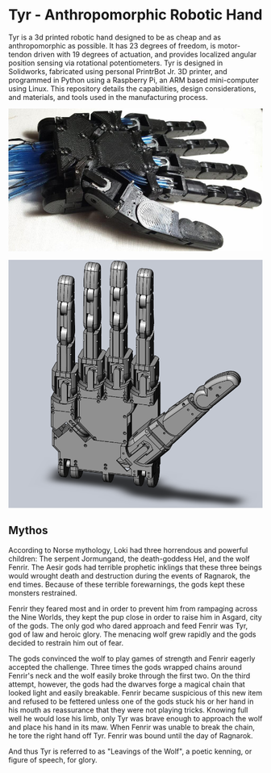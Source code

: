 # Tyr - Anthropomorphic Robotic Hand

Tyr is a 3d printed robotic hand designed to be as cheap and as anthropomorphic as possible.  It has 23 degrees of freedom, is motor-tendon driven with 19 degrees of actuation, and provides localized angular position sensing via rotational potentiometers.  Tyr is designed in Solidworks, fabricated using personal PrintrBot Jr. 3D printer, and programmed in Python using a Raspberry Pi, an ARM based mini-computer using Linux.  This repository details the capabilities, design considerations, and materials, and tools used in the manufacturing process.

![alt text](https://raw.githubusercontent.com/ddigiorg/tyr-robotic-hand/master/pictures/11925978_10153545340661407_1884763988_n.jpg "Physical Hand")

![alt text](https://raw.githubusercontent.com/ddigiorg/tyr-robotic-hand/master/pictures/Hand_01.png "Model Hand")

## Mythos

According to Norse mythology, Loki had three horrendous and powerful children: The serpent Jormungand, the death-goddess Hel, and the wolf Fenrir.  The Aesir gods had terrible prophetic inklings that these three beings would wrought death and destruction during the events of Ragnarok, the end times.  Because of these terrible forewarnings, the gods kept these monsters restrained.

Fenrir they feared most and in order to prevent him from rampaging across the Nine Worlds, they kept the pup close in order to raise him in Asgard, city of the gods.  The only god who dared approach and feed Fenrir was Tyr, god of law and heroic glory.  The menacing wolf grew rapidly and the gods decided to restrain him out of fear.

The gods convinced the wolf to play games of strength and Fenrir eagerly accepted the challenge. Three  times the gods wrapped chains around Fenrir's neck and the wolf easily broke through the first two.  On the third attempt, however, the gods had the dwarves forge a magical chain that looked light and easily breakable.  Fenrir became suspicious of this new item and refused to be fettered unless one of the gods stuck his or her hand in his mouth as reassurance that they were not playing tricks.  Knowing full well he would lose his limb, only Tyr was brave enough to approach the wolf and place his hand in its maw.  When Fenrir was unable to break the chain, he tore the right hand off Tyr.  Fenrir was bound until the day of Ragnarok.

And thus Tyr is referred to as "Leavings of the Wolf", a poetic kenning, or figure of speech, for glory.
